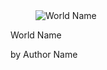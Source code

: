 <script src="https://cdnjs.cloudflare.com/ajax/libs/Swiper/6.4.9/swiper-bundle.min.js" crossorigin="anonymous"></script>
<link rel="stylesheet" href="https://cdnjs.cloudflare.com/ajax/libs/Swiper/6.4.9/swiper-bundle.css" crossorigin="anonymous" />

<style>
  .swiper-container {
    width: 100%;
    padding-top: 50px;
    padding-bottom: 50px;
  }
  .swiper-slide {
    background-position: center;
    background-size: cover;
    width: 400px;
    height: 400px;
  }  
</style>

<!-- Slider main container -->
<div class="swiper-container">
  <!-- Additional required wrapper -->
  <div class="swiper-wrapper">
    <!-- Slides -->
    <div class="swiper-slide">
      <div class="card">
        <div class="card-image">
          <figure class="image is-4by3">
            <img data-type='thumbnail' src="https://via.placeholder.com/128x128" alt="World Name">
          </figure>
        </div>
        <div class="card-content p-3">
          <p data-type='worldname' class="title is-6">World Name</p>
          <p data-type='authorname' class="subtitle is-6">by Author Name</p>  
        </div>
      </div>
    </div>

<!--
    <div class="swiper-slide">
    </div>
-->

  </div>
  <!-- If we need pagination -->
  <div class="swiper-pagination"></div>

</div>

<script>
$().ready(function(){
  
  $(".swiper-container).hide();//hide template at start.
  $(".swiper-slide").hide();//hide template at start.

  

function getFeatured()
{
  baseUrl = "https://koduworlds.azurewebsites.net/top"
  let urlArgs= "?first=0&count=6"
  url=baseUrl+urlArgs
  
  $.post( url, function( data ) {
      for(world of data)
      {
          //copy first item (template)
          let item=$(".swiper-slide").first().clone();
          //and fill it in with world data
          item.find("[data-type='worldname']").text(world.Name);
          item.find("[data-type='authorname']").text("by "+world.Creator);
          item.find("[data-type='thumbnail']").attr("src","https://koduworlds.azurewebsites.net/thumbnail/"+world.PrimaryId)
          item.show();//defaults to hidden so show.

          item.on("click",function(e){
              console.log(e.currentTarget)
              //$(".world-item").removeClass("zoom")
              $(".modal").addClass("is-active")
              $(".modal-card").html($(e.currentTarget).html())
          })

          $(".swiper-wrapper").append(item );
      }
      
      var swiper = new Swiper('.swiper-container', {
        effect: 'coverflow',
        grabCursor: true,
        centeredSlides: true,
        slidesPerView: 'auto',
        coverflowEffect: {
          rotate: 50,
          stretch: 0,
          depth: 100,
          modifier: 1,
          slideShadows: true,
        },
        pagination: {
          el: '.swiper-pagination',
        },
      });
      
      //unhide feature container now.
      $(".swiper-container).show();
  });
}
getFeatured()
    
});


</script>
